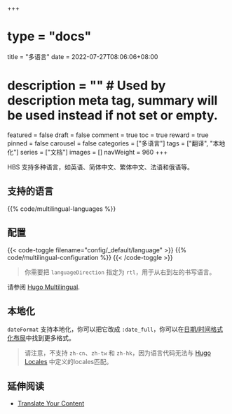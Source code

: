 +++
# type = "docs"
title = "多语言"
date = 2022-07-27T08:06:06+08:00
# description = "" # Used by description meta tag, summary will be used instead if not set or empty.
featured = false
draft = false
comment = true
toc = true
reward = true
pinned = false
carousel = false
categories = ["多语言"]
tags = ["翻译", "本地化"]
series = ["文档"]
images = []
navWeight = 960
+++

HBS 支持多种语言，如英语、简体中文、繁体中文、法语和俄语等。

<!--more-->

## 支持的语言

{{% code/multilingual-languages %}}

## 配置

{{< code-toggle filename="config/_default/language" >}}
{{% code/multilingual-configuration %}}
{{< /code-toggle >}}

> 你需要把 `languageDirection` 指定为 `rtl`，用于从右到左的书写语言。

请参阅 [Hugo Multilingual](https://gohugo.io/content-management/multilingual/).

## 本地化

`dateFormat` 支持本地化，你可以把它改成 `:date_full`，你可以在[日期/时间格式化布局](https://gohugo.io/functions/dateformat/#datetime-formatting-layouts)中找到更多格式。

> 请注意，不支持 `zh-cn`、`zh-tw` 和 `zh-hk`，因为语言代码无法与 [Hugo Locales](https://github.com/gohugoio/locales) 中定义的locales匹配。

## 延伸阅读

- [Translate Your Content](https://gohugo.io/content-management/multilingual/#translate-your-content)
